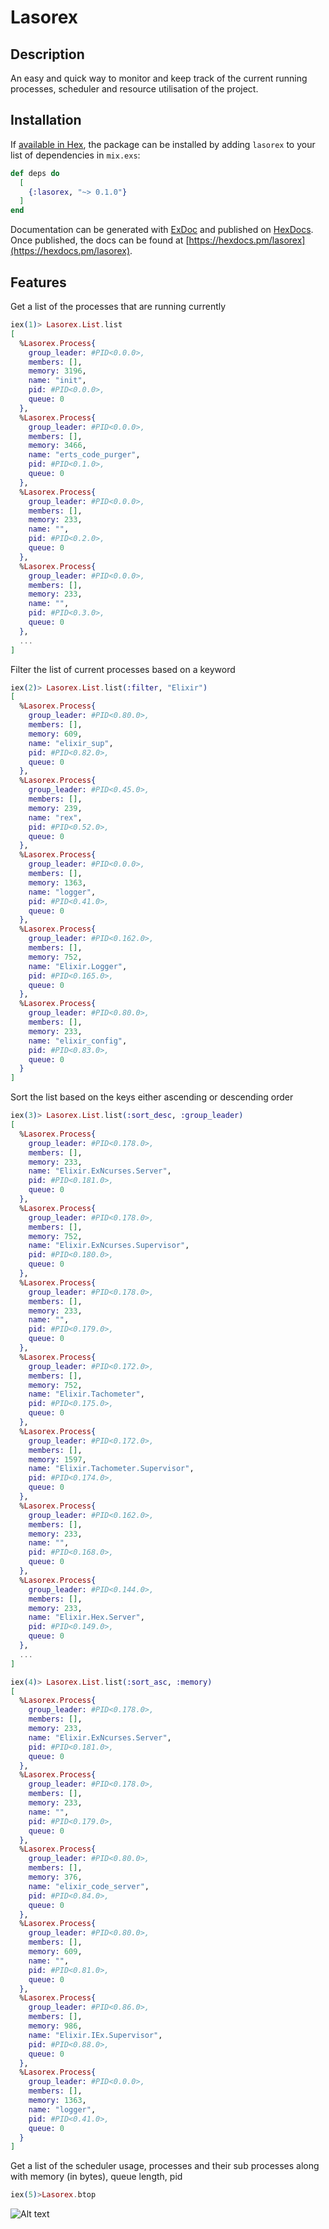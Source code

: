# Lasorex

## Description

An easy and quick way to monitor and keep track of the current running processes, scheduler and resource utilisation of the project.

## Installation

If [available in Hex](https://hex.pm/docs/publish), the package can be installed
by adding `lasorex` to your list of dependencies in `mix.exs`:

```elixir
def deps do
  [
    {:lasorex, "~> 0.1.0"}
  ]
end
```

Documentation can be generated with [ExDoc](https://github.com/elixir-lang/ex_doc)
and published on [HexDocs](https://hexdocs.pm). Once published, the docs can
be found at [https://hexdocs.pm/lasorex](https://hexdocs.pm/lasorex).

## Features

Get a list of the processes that are running currently

```elixir
iex(1)> Lasorex.List.list
[
  %Lasorex.Process{
    group_leader: #PID<0.0.0>,
    members: [],
    memory: 3196,
    name: "init",
    pid: #PID<0.0.0>,
    queue: 0
  },
  %Lasorex.Process{
    group_leader: #PID<0.0.0>,
    members: [],
    memory: 3466,
    name: "erts_code_purger",
    pid: #PID<0.1.0>,
    queue: 0
  },
  %Lasorex.Process{
    group_leader: #PID<0.0.0>,
    members: [],
    memory: 233,
    name: "",
    pid: #PID<0.2.0>,
    queue: 0
  },
  %Lasorex.Process{
    group_leader: #PID<0.0.0>,
    members: [],
    memory: 233,
    name: "",
    pid: #PID<0.3.0>,
    queue: 0
  },
  ...
]
```

Filter the list of current processes based on a keyword

```elixir
iex(2)> Lasorex.List.list(:filter, "Elixir")
[
  %Lasorex.Process{
    group_leader: #PID<0.80.0>,
    members: [],
    memory: 609,
    name: "elixir_sup",
    pid: #PID<0.82.0>,
    queue: 0
  },
  %Lasorex.Process{
    group_leader: #PID<0.45.0>,
    members: [],
    memory: 239,
    name: "rex",
    pid: #PID<0.52.0>,
    queue: 0
  },
  %Lasorex.Process{
    group_leader: #PID<0.0.0>,
    members: [],
    memory: 1363,
    name: "logger",
    pid: #PID<0.41.0>,
    queue: 0
  },
  %Lasorex.Process{
    group_leader: #PID<0.162.0>,
    members: [],
    memory: 752,
    name: "Elixir.Logger",
    pid: #PID<0.165.0>,
    queue: 0
  },
  %Lasorex.Process{
    group_leader: #PID<0.80.0>,
    members: [],
    memory: 233,
    name: "elixir_config",
    pid: #PID<0.83.0>,
    queue: 0
  }
]
```

Sort the list based on the keys either ascending or descending order

```elixir
iex(3)> Lasorex.List.list(:sort_desc, :group_leader)
[
  %Lasorex.Process{
    group_leader: #PID<0.178.0>,
    members: [],
    memory: 233,
    name: "Elixir.ExNcurses.Server",
    pid: #PID<0.181.0>,
    queue: 0
  },
  %Lasorex.Process{
    group_leader: #PID<0.178.0>,
    members: [],
    memory: 752,
    name: "Elixir.ExNcurses.Supervisor",
    pid: #PID<0.180.0>,
    queue: 0
  },
  %Lasorex.Process{
    group_leader: #PID<0.178.0>,
    members: [],
    memory: 233,
    name: "",
    pid: #PID<0.179.0>,
    queue: 0
  },
  %Lasorex.Process{
    group_leader: #PID<0.172.0>,
    members: [],
    memory: 752,
    name: "Elixir.Tachometer",
    pid: #PID<0.175.0>,
    queue: 0
  },
  %Lasorex.Process{
    group_leader: #PID<0.172.0>,
    members: [],
    memory: 1597,
    name: "Elixir.Tachometer.Supervisor",
    pid: #PID<0.174.0>,
    queue: 0
  },
  %Lasorex.Process{
    group_leader: #PID<0.162.0>,
    members: [],
    memory: 233,
    name: "",
    pid: #PID<0.168.0>,
    queue: 0
  },
  %Lasorex.Process{
    group_leader: #PID<0.144.0>,
    members: [],
    memory: 233,
    name: "Elixir.Hex.Server",
    pid: #PID<0.149.0>,
    queue: 0
  },
  ...
]
```

```elixir
iex(4)> Lasorex.List.list(:sort_asc, :memory)
[
  %Lasorex.Process{
    group_leader: #PID<0.178.0>,
    members: [],
    memory: 233,
    name: "Elixir.ExNcurses.Server",
    pid: #PID<0.181.0>,
    queue: 0
  },
  %Lasorex.Process{
    group_leader: #PID<0.178.0>,
    members: [],
    memory: 233,
    name: "",
    pid: #PID<0.179.0>,
    queue: 0
  },
  %Lasorex.Process{
    group_leader: #PID<0.80.0>,
    members: [],
    memory: 376,
    name: "elixir_code_server",
    pid: #PID<0.84.0>,
    queue: 0
  },
  %Lasorex.Process{
    group_leader: #PID<0.80.0>,
    members: [],
    memory: 609,
    name: "",
    pid: #PID<0.81.0>,
    queue: 0
  },
  %Lasorex.Process{
    group_leader: #PID<0.86.0>,
    members: [],
    memory: 986,
    name: "Elixir.IEx.Supervisor",
    pid: #PID<0.88.0>,
    queue: 0
  },
  %Lasorex.Process{
    group_leader: #PID<0.0.0>,
    members: [],
    memory: 1363,
    name: "logger",
    pid: #PID<0.41.0>,
    queue: 0
  }
]
```

Get a list of the scheduler usage, processes and their sub processes along with memory (in bytes), queue length, pid

```elixir
iex(5)>Lasorex.btop
```

![Alt text](../master/images/1.png?raw=true "Process Scheduler stats")
